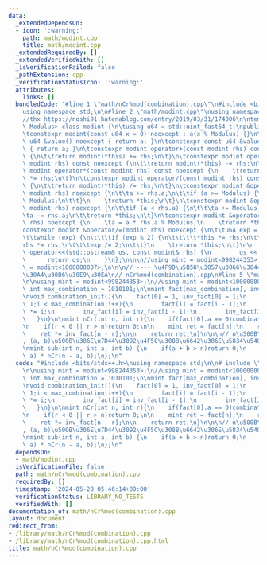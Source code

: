 ```yaml
---
data:
  _extendedDependsOn:
  - icon: ':warning:'
    path: math/modint.cpp
    title: math/modint.cpp
  _extendedRequiredBy: []
  _extendedVerifiedWith: []
  _isVerificationFailed: false
  _pathExtension: cpp
  _verificationStatusIcon: ':warning:'
  attributes:
    links: []
  bundledCode: "#line 1 \"math/nCr%mod(combination).cpp\"\n#include <bits/stdc++.h>\n\
    using namespace std;\n\n#line 2 \"math/modint.cpp\"\nusing namespace std;\n\n\
    //thx https://noshi91.hatenablog.com/entry/2019/03/31/174006\n\ntemplate <std::uint_fast64_t\
    \ Modulus> class modint {\n\tusing u64 = std::uint_fast64_t;\npublic:\n\tu64 a;\n\
    \tconstexpr modint(const u64 x = 0) noexcept : a(x % Modulus) {}\n\tconstexpr\
    \ u64 &value() noexcept { return a; }\n\tconstexpr const u64 &value() const noexcept\
    \ { return a; }\n\tconstexpr modint operator+(const modint rhs) const noexcept\
    \ {\n\t\treturn modint(*this) += rhs;\n\t}\n\tconstexpr modint operator-(const\
    \ modint rhs) const noexcept {\n\t\treturn modint(*this) -= rhs;\n\t}\n\tconstexpr\
    \ modint operator*(const modint rhs) const noexcept {\n    \treturn modint(*this)\
    \ *= rhs;\n\t}\n\tconstexpr modint operator/(const modint rhs) const noexcept\
    \ {\n\t\treturn modint(*this) /= rhs;\n\t}\n\tconstexpr modint &operator+=(const\
    \ modint rhs) noexcept {\n\t\ta += rhs.a;\n\t\tif (a >= Modulus) {\n\t\t\ta -=\
    \ Modulus;\n\t\t}\n    \treturn *this;\n\t}\n\tconstexpr modint &operator-=(const\
    \ modint rhs) noexcept {\n\t\tif (a < rhs.a) {\n\t\t\ta += Modulus;\n\t\t}\n\t\
    \ta -= rhs.a;\n\t\treturn *this;\n\t}\n\tconstexpr modint &operator*=(const modint\
    \ rhs) noexcept {\n    \ta = a * rhs.a % Modulus;\n    \treturn *this;\n\t}\n\t\
    constexpr modint &operator/=(modint rhs) noexcept {\n\t\tu64 exp = Modulus - 2;\n\
    \t\twhile (exp) {\n\t\t\tif (exp % 2) {\n\t\t\t\t*this *= rhs;\n\t\t\t}\n\t\t\t\
    rhs *= rhs;\n\t\t\texp /= 2;\n\t\t}\n    \treturn *this;\n\t}\n\n    friend std::ostream&\
    \ operator<<(std::ostream& os, const modint& rhs) {\n        os << rhs.a;\n  \
    \      return os;\n    }\n};\n\n\n//using mint = modint<998244353>;\n//using mint\
    \ = modint<1000000007>;\n\n\n// ---- \u4F9D\u5B58\u3057\u3066\u3044\u308B\u30E9\
    \u30A4\u30D6\u30E9\u30EA\n// nCr%mod(combination).cpp\n#line 5 \"math/nCr%mod(combination).cpp\"\
    \n\nusing mint = modint<998244353>;\n//using mint = modint<1000000007>;\n\nconstexpr\
    \ int max_combination = 1010101;\n\nmint fact[max_combination], inv_fact[max_combination];\n\
    \nvoid combination_init(){\n    fact[0] = 1, inv_fact[0] = 1;\n    for(int i =\
    \ 1;i < max_combination;i++){\n        fact[i] = fact[i - 1];\n        fact[i]\
    \ *= i;\n        inv_fact[i] = inv_fact[i - 1];\n        inv_fact[i] /= i;\n \
    \   }\n}\n\nmint nCr(int n, int r){\n    if(fact[0].a == 0)combination_init();\n\
    \n    if(r < 0 || r > n)return 0;\n\n    mint ret = fact[n];\n    ret *= inv_fact[r];\n\
    \    ret *= inv_fact[n - r];\n\n    return ret;\n}\n\n\n// n\u500B\u304B\u3089\
    , (a, b)\u500B\u306E\u7D44\u3092\u4F5C\u308B\u6642\u306E\u5834\u5408\u306E\u6570\
    \nmint sub(int n, int a, int b) {\n    if(a + b > n)return 0;\n    return nCr(n,\
    \ a) * nCr(n - a, b);\n};\n"
  code: "#include <bits/stdc++.h>\nusing namespace std;\n\n# include \"modint.cpp\"\
    \n\nusing mint = modint<998244353>;\n//using mint = modint<1000000007>;\n\nconstexpr\
    \ int max_combination = 1010101;\n\nmint fact[max_combination], inv_fact[max_combination];\n\
    \nvoid combination_init(){\n    fact[0] = 1, inv_fact[0] = 1;\n    for(int i =\
    \ 1;i < max_combination;i++){\n        fact[i] = fact[i - 1];\n        fact[i]\
    \ *= i;\n        inv_fact[i] = inv_fact[i - 1];\n        inv_fact[i] /= i;\n \
    \   }\n}\n\nmint nCr(int n, int r){\n    if(fact[0].a == 0)combination_init();\n\
    \n    if(r < 0 || r > n)return 0;\n\n    mint ret = fact[n];\n    ret *= inv_fact[r];\n\
    \    ret *= inv_fact[n - r];\n\n    return ret;\n}\n\n\n// n\u500B\u304B\u3089\
    , (a, b)\u500B\u306E\u7D44\u3092\u4F5C\u308B\u6642\u306E\u5834\u5408\u306E\u6570\
    \nmint sub(int n, int a, int b) {\n    if(a + b > n)return 0;\n    return nCr(n,\
    \ a) * nCr(n - a, b);\n};\n"
  dependsOn:
  - math/modint.cpp
  isVerificationFile: false
  path: math/nCr%mod(combination).cpp
  requiredBy: []
  timestamp: '2024-05-28 05:46:14+09:00'
  verificationStatus: LIBRARY_NO_TESTS
  verifiedWith: []
documentation_of: math/nCr%mod(combination).cpp
layout: document
redirect_from:
- /library/math/nCr%mod(combination).cpp
- /library/math/nCr%mod(combination).cpp.html
title: math/nCr%mod(combination).cpp
---
```

